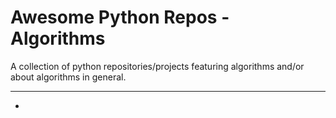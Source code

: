 # Awesome Python Repos - Algorithms

A collection of python repositories/projects featuring algorithms and/or about algorithms in general.

---

- []()